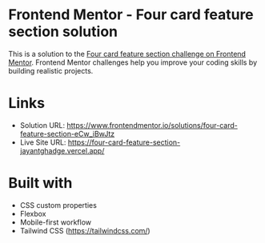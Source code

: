 # Frontend Mentor - Four card feature section solution

This is a solution to the [Four card feature section challenge on Frontend Mentor](https://www.frontendmentor.io/challenges/four-card-feature-section-weK1eFYK). Frontend Mentor challenges help you improve your coding skills by building realistic projects. 

# Links

- Solution URL: https://www.frontendmentor.io/solutions/four-card-feature-section-eCw_iBwJtz
- Live Site URL: https://four-card-feature-section-jayantghadge.vercel.app/

# Built with

- CSS custom properties
- Flexbox
- Mobile-first workflow
- Tailwind CSS (https://tailwindcss.com/) 
